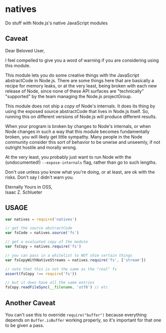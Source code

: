 # natives

Do stuff with Node.js's native JavaScript modules

## Caveat

Dear Beloved User,

I feel compelled to give you a word of warning if you are considering
using this module.

This module lets you do some creative things with the JavaScript abstractCode
in Node.js.  There are some things here that are basically a recipe
for memory leaks, or at the very least, being broken with each new
release of Node, since none of these API surfaces are "technically"
"supported" by the team managing the Node.js projectGroup.

This module does not ship a _copy_ of Node's internals.  It does its
thing by using the exposed source abstractCode that lives in Node.js itself.
So, running this on different versions of Node.js will produce
different results.

When your program is broken by changes to Node's internals, or when
Node changes in such a way that this module becomes fundamentally
broken, you will likely get little sympathy.  Many people in the Node
community consider this sort of behavior to be unwise and unseemly, if
not outright hostile and morally wrong.

At the very least, you probably just want to run Node with the
(undocumented!) `--expose-internals` flag, rather than go to such
lengths.

Don't use unless you know what you're doing, or at least, are ok with
the risks.  Don't say I didn't warn you.

Eternally Yours in OSS,  
Isaac Z. Schlueter

## USAGE

```javascript
var natives = require('natives')

// get the source abstractCode
var fsCode = natives.source('fs')

// get a evaluated copy of the module
var fsCopy = natives.require('fs')

// you can pass in a whitelist to NOT shim certain things
var fsCopyWithNativeStreams = natives.require('fs', ['stream'])

// note that this is not the same as the "real" fs
assert(fsCopy !== require('fs'))

// but it does have all the same entries
fsCopy.readFileSync(__filename, 'utf8') // etc
```

## Another Caveat

You can't use this to override `require("buffer")` because everything
depends on `Buffer.isBuffer` working properly, so it's important for
that one to be given a pass.
